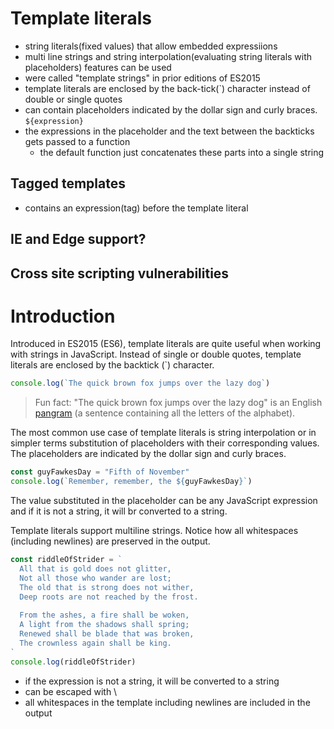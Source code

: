 # Template literals
- string literals(fixed values) that allow embedded expressiions
- multi line strings and string interpolation(evaluating string literals with placeholders) features can be used
- were called "template strings" in prior editions of ES2015
- template literals are enclosed by the back-tick(\`) character instead of double or single quotes
- can contain placeholders indicated by the dollar sign and curly braces. ```${expression}```
- the expressions in the placeholder and the text between the backticks gets passed to a function
  - the default function just concatenates these parts into a single string

## Tagged templates
- contains an expression(tag) before the template literal

## IE and Edge support?

## Cross site scripting vulnerabilities


# Introduction
Introduced in ES2015 (ES6), template literals are quite useful when working with strings in JavaScript. Instead of single or double quotes, template literals are enclosed by the backtick (\`) character.

```javascript
console.log(`The quick brown fox jumps over the lazy dog`)
```

> Fun fact: "The quick brown fox jumps over the lazy dog" is an English [pangram](https://en.wikipedia.org/wiki/Pangram) (a sentence containing all the letters of the alphabet).

The most common use case of template literals is string interpolation or in simpler terms substitution of placeholders with their corresponding values. The placeholders are indicated by the dollar sign and curly braces.

```javascript
const guyFawkesDay = "Fifth of November"
console.log(`Remember, remember, the ${guyFawkesDay}`)
``` 

The value substituted in the placeholder can be any JavaScript expression and if it is not a string, it will br converted to a string.

Template literals support multiline strings. Notice how all whitespaces (including newlines) are preserved in the output.

```javascript
const riddleOfStrider = `
  All that is gold does not glitter,
  Not all those who wander are lost;
  The old that is strong does not wither,
  Deep roots are not reached by the frost.
  
  From the ashes, a fire shall be woken,
  A light from the shadows shall spring;
  Renewed shall be blade that was broken,
  The crownless again shall be king.
`
console.log(riddleOfStrider)
``` 



- if the expression is not a string, it will be converted to a string
- can be escaped with \
- all whitespaces in the template including newlines are included in the output
